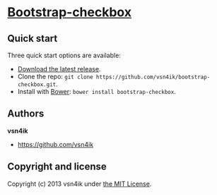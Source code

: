 # [Bootstrap-checkbox](http://vsn4ik.github.io/bootstrap-checkbox)

## Quick start

Three quick start options are available:

* [Download the latest release](https://github.com/vsn4ik/bootstrap-checkbox/releases/tag/v1.0.2).
* Clone the repo: `git clone https://github.com/vsn4ik/bootstrap-checkbox.git`.
* Install with [Bower](http://bower.io): `bower install bootstrap-checkbox`.

## Authors

**vsn4ik**

+ <https://github.com/vsn4ik>

## Copyright and license

Copyright (c) 2013 vsn4ik under [the MIT License](LICENSE).
